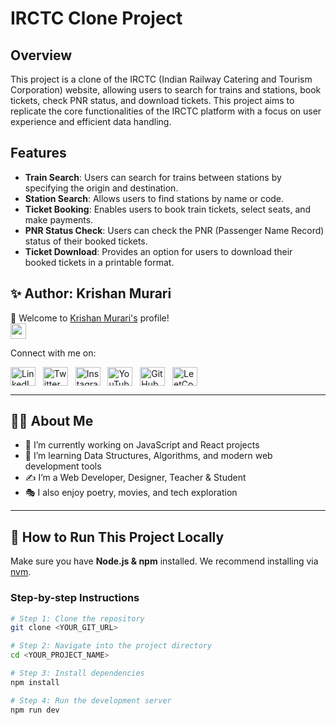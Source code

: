 # IRCTC Clone Project

## Overview

This project is a clone of the IRCTC (Indian Railway Catering and Tourism Corporation) website, allowing users to search for trains and stations, book tickets, check PNR status, and download tickets. This project aims to replicate the core functionalities of the IRCTC platform with a focus on user experience and efficient data handling.

## Features

-   **Train Search**: Users can search for trains between stations by specifying the origin and destination.
-   **Station Search**: Allows users to find stations by name or code.
-   **Ticket Booking**: Enables users to book train tickets, select seats, and make payments.
-   **PNR Status Check**: Users can check the PNR (Passenger Name Record) status of their booked tickets.
-   **Ticket Download**: Provides an option for users to download their booked tickets in a printable format.

## ✨ Author: Krishan Murari

👋 Welcome to [Krishan Murari's](https://krishanmurari.live/) profile!  
<a href="https://krishanmurari.live/"><img src="https://media.giphy.com/media/hvRJCLFzcasrR4ia7z/giphy.gif" width="25px"></a>

Connect with me on:

<a href="https://www.linkedin.com/in/krishan-murari/" target="_blank"><img align="center" src="https://raw.githubusercontent.com/rahuldkjain/github-profile-readme-generator/master/src/images/icons/Social/linked-in-alt.svg" alt="LinkedIn" height="30" width="40" /></a>
&nbsp;
<a href="https://twitter.com/KrishanMuraari" target="_blank"><img align="center" src="https://raw.githubusercontent.com/rahuldkjain/github-profile-readme-generator/master/src/images/icons/Social/twitter.svg" alt="Twitter" height="30" width="40" /></a>
&nbsp;
<a href="https://www.instagram.com/krishanmurariji/" target="_blank"><img align="center" src="https://raw.githubusercontent.com/rahuldkjain/github-profile-readme-generator/master/src/images/icons/Social/instagram.svg" alt="Instagram" height="30" width="40" /></a>
&nbsp;
<a href="https://www.youtube.com/@Decode-And-discover" target="_blank"><img align="center" src="https://raw.githubusercontent.com/rahuldkjain/github-profile-readme-generator/master/src/images/icons/Social/youtube.svg" alt="YouTube" height="30" width="40" /></a>
&nbsp;
<a href="https://github.com/krishanmurariji" target="_blank"><img align="center" src="https://raw.githubusercontent.com/rahuldkjain/github-profile-readme-generator/master/src/images/icons/Social/github.svg" alt="GitHub" height="30" width="40" /></a>
&nbsp;
<a href="https://leetcode.com/Krishanmurariji/" target="_blank"><img align="center" src="https://raw.githubusercontent.com/rahuldkjain/github-profile-readme-generator/master/src/images/icons/Social/leet-code.svg" alt="LeetCode" height="30" width="40" /></a>

---

## 👨‍💻 About Me

- 🔭 I’m currently working on JavaScript and React projects  
- 🌱 I’m learning Data Structures, Algorithms, and modern web development tools  
- ✍ I’m a Web Developer, Designer, Teacher & Student  
- 🎭 I also enjoy poetry, movies, and tech exploration  

---

## 🧩 How to Run This Project Locally

Make sure you have **Node.js & npm** installed. We recommend installing via [nvm](https://github.com/nvm-sh/nvm#installing-and-updating).

### Step-by-step Instructions

```bash
# Step 1: Clone the repository
git clone <YOUR_GIT_URL>

# Step 2: Navigate into the project directory
cd <YOUR_PROJECT_NAME>

# Step 3: Install dependencies
npm install

# Step 4: Run the development server
npm run dev

